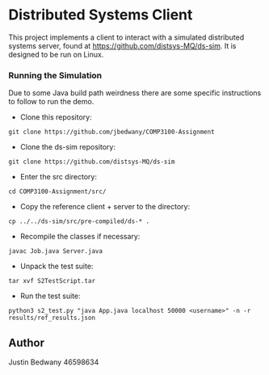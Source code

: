 # Distributed Systems Client

This project implements a client to interact with a simulated distributed systems server, found at https://github.com/distsys-MQ/ds-sim. It is designed to be run on Linux.

### Running the Simulation

Due to some Java build path weirdness there are some specific instructions to follow to run the demo.
* Clone this repository:
```
git clone https://github.com/jbedwany/COMP3100-Assignment
```
* Clone the ds-sim repository:
```
git clone https://github.com/distsys-MQ/ds-sim
```
* Enter the src directory:
```
cd COMP3100-Assignment/src/
```
* Copy the reference client + server to the directory:
```
cp ../../ds-sim/src/pre-compiled/ds-* .
```
* Recompile the classes if necessary:
```
javac Job.java Server.java
```
* Unpack the test suite:
```
tar xvf S2TestScript.tar
```
* Run the test suite:
```
python3 s2_test.py "java App.java localhost 50000 <username>" -n -r results/ref_results.json
```

## Author
Justin Bedwany 46598634